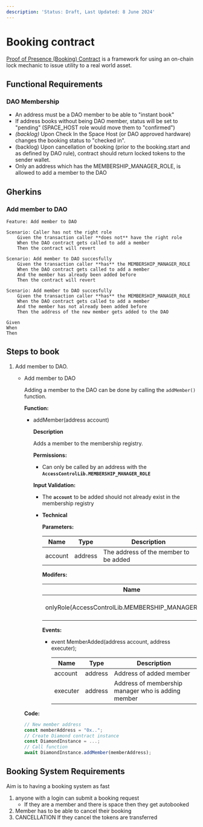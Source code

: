 ```yaml
---
description: 'Status: Draft, Last Updated: 8 June 2024'
---
```


# Booking contract

[Proof of Presence (Booking) Contract](https://github.com/closerdao/proof-of-presence) is a framework for using an on-chain lock mechanic to issue utility to a real world asset.

## Functional Requirements

### DAO Membership

* An address must be a DAO member to be able to "instant book"
* If address books without being DAO member, status will be set to "pending" (SPACE\_HOST role would move them to "confirmed")
* _(backlog)_ Upon Check In the Space Host (or DAO approved hardware) changes the booking status to "checked in".&#x20;
* (backlog) Upon cancellation of booking (prior to the booking.start and as defined by DAO rule), contract should return locked tokens to the sender wallet.
* Only an address which has the MEMBERSHIP\_MANAGER\_ROLE, is allowed to add a member to the DAO

## Gherkins

### Add member to DAO

```gherkin
Feature: Add member to DAO

Scenario: Caller has not the right role
	Given the transaction caller **does not** have the right role
	When the DAO contract gets called to add a member
	Then the contract will revert

Scenario: Add member to DAO succesfully
	Given the transaction caller **has** the MEMBERSHIP_MANAGER_ROLE
	When the DAO contract gets called to add a member
	And the member has already been added before
	Then the contract will revert

Scenario: Add member to DAO succesfully
	Given the transaction caller **has** the MEMBERSHIP_MANAGER_ROLE
	When the DAO contract gets called to add a member
	And the member has not already been added before
	Then the address of the new member gets added to the DAO
```

```gherkin
Given 
When
Then
```

## Steps to book

1. Add member to DAO.
   *   Add member to DAO

       Adding a member to the DAO can be done by calling the `addMember()` function.

       **Function:**

       *   addMember(address account)

           **Description**

           Adds a member to the membership registry.

           **Permissions:**

           * Can only be called by an address with the **`AccessControlLib.MEMBERSHIP_MANAGER_ROLE`**

           **Input Validation:**

           * The **`account`** to be added should not already exist in the membership registry
           *   **Technical**

               **Parameters:**

               | Name    | Type    | Description                           |
               | ------- | ------- | ------------------------------------- |
               | account | address | The address of the member to be added |

               **Modifers:**

               | Name                                                 | Description                                                                          |
               | ---------------------------------------------------- | ------------------------------------------------------------------------------------ |
               | onlyRole(AccessControlLib.MEMBERSHIP\_MANAGER\_ROLE) | Ensures the function is called only by an address with the MEMBERSHIP\_MANAGER\_ROLE |

               **Events:**

               *   event MemberAdded(address account, address executer);

                   | Name     | Type    | Description                                        |
                   | -------- | ------- | -------------------------------------------------- |
                   | account  | address | Address of added member                            |
                   | executer | address | Address of membership manager who is adding member |

       **Code:**

       ```jsx
       // New member address
       const memberAddress = "0x..";
       // Create Diamond contract instance
       const DiamondInstance = ...;
       // Call function
       await DiamondInstance.addMember(memberAddress);
       ```

## Booking System Requirements

Aim is to having a booking system as fast

1. anyone with a login can submit a booking request
   * If they are a member and there is space then they get autobooked
2. Member has to be able to cancel their booking
3. CANCELLATION If they cancel the tokens are transferred

